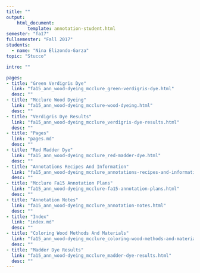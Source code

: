 ```yaml
---
title: ""
output:
    html_document:
        template: annotation-student.html
semester: "fa17"
fullsemester: "Fall 2017"
students:
  - name: "Nina Elizondo-Garza"
topic: "Stucco"

intro: ""

pages:
- title: "Green Verdigris Dye"
  link: "fa15_ann_wood-dyeing_mcclure_green-verdigris-dye.html"
  desc: ""
- title: "Mcclure Wood Dyeing"
  link: "fa15_ann_wood-dyeing_mcclure-wood-dyeing.html"
  desc: ""
- title: "Verdigris Dye Results"
  link: "fa15_ann_wood-dyeing_mcclure_verdigris-dye-results.html"
  desc: ""
- title: "Pages"
  link: "pages.md"
  desc: ""
- title: "Red Madder Dye"
  link: "fa15_ann_wood-dyeing_mcclure_red-madder-dye.html"
  desc: ""
- title: "Annotations Recipes And Information"
  link: "fa15_ann_wood-dyeing_mcclure_annotations-recipes-and-information.html"
  desc: ""
- title: "Mcclure Fa15 Annotation Plans"
  link: "fa15_ann_wood-dyeing_mcclure-fa15-annotation-plans.html"
  desc: ""
- title: "Annotation Notes"
  link: "fa15_ann_wood-dyeing_mcclure_annotation-notes.html"
  desc: ""
- title: "Index"
  link: "index.md"
  desc: ""
- title: "Coloring Wood Methods And Materials"
  link: "fa15_ann_wood-dyeing_mcclure_coloring-wood-methods-and-materials.html"
  desc: ""
- title: "Madder Dye Results"
  link: "fa15_ann_wood-dyeing_mcclure_madder-dye-results.html"
  desc: ""
---
```

